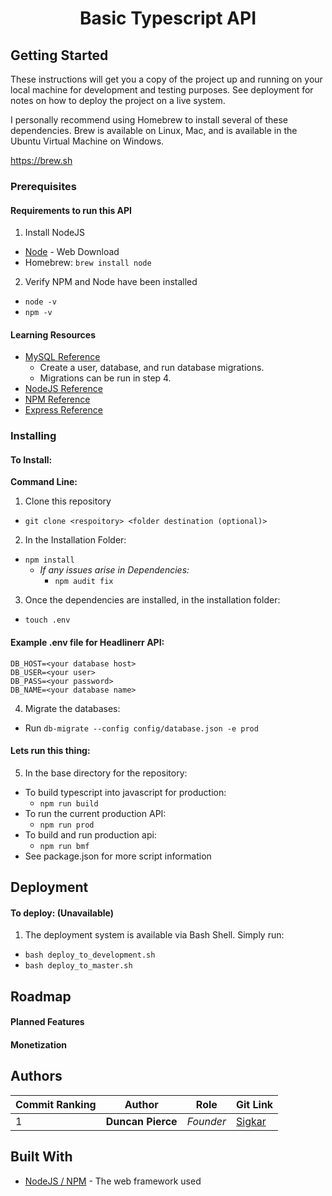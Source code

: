 <h1 align="center">Basic Typescript API</h1>


## Getting Started

These instructions will get you a copy of the project up and running on your local machine for development and testing purposes. See deployment for notes on how to deploy the project on a live system.

I personally recommend using Homebrew to install several of these dependencies. Brew is available on Linux, Mac, and is available in the Ubuntu Virtual Machine on Windows. 

https://brew.sh

### Prerequisites

#### Requirements to run this API
1. Install NodeJS
  - [Node](https://nodejs.org/en/download/) - Web Download
  - Homebrew: ```brew install node```
2. Verify NPM and Node have been installed
  - ```node -v```
  - ```npm -v```


#### Learning Resources
* [MySQL Reference](https://www.a2hosting.com/kb/developer-corner/mysql/managing-mysql-databases-and-users-from-the-command-line)
  - Create a user, database, and run database migrations.
  - Migrations can be run in step 4.
* [NodeJS Reference](https://nodejs.org/en/docs/)
* [NPM Reference](https://docs.npmjs.com/)
* [Express Reference](https://expressjs.com/en/api.html)

### Installing

#### To Install:

**Command Line:**


1. Clone this repository
  - ```git clone <respoitory> <folder destination (optional)>```
2. In the Installation Folder:
  - ```npm install```
    - *If any issues arise in Dependencies:*
      - ```npm audit fix```
3. Once the dependencies are installed, in the installation folder:
  - ```touch .env```
#### Example .env file for Headlinerr API:
```
DB_HOST=<your database host>
DB_USER=<your user>
DB_PASS=<your password>
DB_NAME=<your database name>
```

4. Migrate the databases:
  - Run ```db-migrate --config config/database.json -e prod```

#### Lets run this thing:
5. In the base directory for the repository:
  - To build typescript into javascript for production:
    - ```npm run build```
  - To run the current production API:
    - ```npm run prod```
  - To build and run production api:
    - ```npm run bmf```
  - See package.json for more script information
  


## Deployment



#### To deploy: (Unavailable)
1. The deployment system is available via Bash Shell. Simply run:
  - ```bash deploy_to_development.sh```
  - ```bash deploy_to_master.sh```


## Roadmap

#### Planned Features


#### Monetization

## Authors
|Commit Ranking|Author|Role|Git Link|
|-|-|-|-|
|1|**Duncan Pierce**| *Founder*|[Sigkar](https://github.com/Sigkar)|
## Built With

* [NodeJS / NPM](https://nodejs.org/en/) - The web framework used






